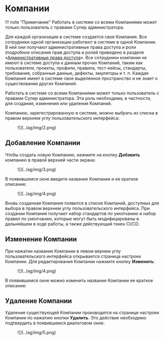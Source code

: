 # Компании

!!! note "Примечание"
    Работать в системе со всеми Компаниями может только пользователь с правами Супер администратора.

Для каждой организации в системе создается своя Компания. Все сотрудники одной организации работают в системе в одной Компании. В ней они получают административные права доступа и роли (подробное описание прав доступа и ролей приведено в разделе «[Административные права доступа](../polzovateli/#_3)». Все сотрудники компании не имеют в системе доступа к данным прочих Компаний, таким как пользователи, проекты, профили, правила, тест-кейсы, стандарты, требования, собранные данные, дефекты, эмуляторы и т. п. Каждая Компания имеет в системе свое выделенное пространство и не знает о существовании других Компаний.

Работать в системе со всеми Компаниями может только пользователь с правами Супер администратора. Эта роль необходима, в частности, для создания, изменения или удаления Компаний.

Компанию, зарегестрированную в системе, можно выбрать из списка в правом верхнем углу пользовательского интерфейса:

<figure markdown>
![](../ag/img/2.png)
</figure>

## Добавление Компании

Чтобы создать новую Компанию, нажмите на кнопку **Добавить** компанию в правой верхней части экрана:

<figure markdown>
![](../ag/img/3.png)
</figure>
 
В появившемся окне введите название Компании и ее краткое описание:

<figure markdown>
![](../ag/img/4.png)
</figure>
 
Вновь созданная Компания появится в списке Компаний, доступных для выбора в правом верхнем углу пользовательского интерфейса. При создании Компания получает набор стандартов по умолчанию и набор правил по умолчанию, которые могут быть модифицированы в дальнейшем в ходе работы, а также действующий токен CI/CD.

## Изменение Компании

При нажатии названия Компании в левом вернем углу пользовательского интерфейса открывается страница настроек Компании. Для редактирования Компании нажмите кнопку **Изменить**:

<figure markdown>
![](../ag/img/4.png)
</figure>
 
В появившемся окне можно изменить название Компании ее краткое описание:
 
## Удаление Компании

Удаление существующей Компании производится на странице настроек Компании по нажатию кнопки **Удалить**. Это действие необходимо подтвердить в появившемся диалоговом окне:

<figure markdown>
![](../ag/img/5.png)
</figure>